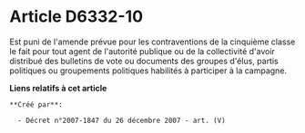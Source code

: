 # Article D6332-10

Est puni de l'amende prévue pour les contraventions de la cinquième classe le fait pour tout agent de l'autorité publique ou
de la collectivité d'avoir distribué des bulletins de vote ou documents des groupes d'élus, partis politiques ou groupements
politiques habilités à participer à la campagne.

**Liens relatifs à cet article**

	**Créé par**:

	  - Décret n°2007-1847 du 26 décembre 2007 - art. (V)
